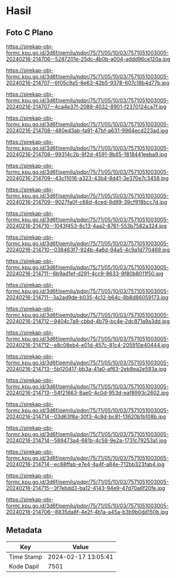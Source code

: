 # Hasil

## Foto C Plano

https://sirekap-obj-formc.kpu.go.id/3d6f/pemilu/pdpr/75/71/05/10/03/7571051003005-20240216-214706--5287201e-25dc-4b0b-a004-addd96ce120a.jpg

https://sirekap-obj-formc.kpu.go.id/3d6f/pemilu/pdpr/75/71/05/10/03/7571051003005-20240216-214707--6f05c9a5-8e63-42b5-9378-607c18b4d77b.jpg

https://sirekap-obj-formc.kpu.go.id/3d6f/pemilu/pdpr/75/71/05/10/03/7571051003005-20240216-214707--4ca4e37f-2088-4032-8901-f2370124ca7f.jpg

https://sirekap-obj-formc.kpu.go.id/3d6f/pemilu/pdpr/75/71/05/10/03/7571051003005-20240216-214708--480ed3ab-fa91-47bf-a631-9964ecd223ad.jpg

https://sirekap-obj-formc.kpu.go.id/3d6f/pemilu/pdpr/75/71/05/10/03/7571051003005-20240216-214708--99314c2b-9f2d-4591-9b65-1818441eeba9.jpg

https://sirekap-obj-formc.kpu.go.id/3d6f/pemilu/pdpr/75/71/05/10/03/7571051003005-20240216-214709--43c11016-a323-43b4-8d41-3e370e7c3458.jpg

https://sirekap-obj-formc.kpu.go.id/3d6f/pemilu/pdpr/75/71/05/10/03/7571051003005-20240216-214709--9027fa0f-c68d-4ced-9d99-39cf918bcc7d.jpg

https://sirekap-obj-formc.kpu.go.id/3d6f/pemilu/pdpr/75/71/05/10/03/7571051003005-20240216-214710--1043f453-8c13-4aa2-8761-553b7582a324.jpg

https://sirekap-obj-formc.kpu.go.id/3d6f/pemilu/pdpr/75/71/05/10/03/7571051003005-20240216-214710--038463f7-924b-4a6d-94a5-4c9a1d770469.jpg

https://sirekap-obj-formc.kpu.go.id/3d6f/pemilu/pdpr/75/71/05/10/03/7571051003005-20240216-214711--6b9ad1ef-d291-4cc9-8633-9f80b8011f50.jpg

https://sirekap-obj-formc.kpu.go.id/3d6f/pemilu/pdpr/75/71/05/10/03/7571051003005-20240216-214711--3a2ad9de-b035-4c12-b64c-8b8d86059173.jpg

https://sirekap-obj-formc.kpu.go.id/3d6f/pemilu/pdpr/75/71/05/10/03/7571051003005-20240216-214712--9404c7a9-cbbd-4b79-bc4e-2dc871a9a3dd.jpg

https://sirekap-obj-formc.kpu.go.id/3d6f/pemilu/pdpr/75/71/05/10/03/7571051003005-20240216-214712--e8c08eb4-e01d-457c-81c4-205910e40444.jpg

https://sirekap-obj-formc.kpu.go.id/3d6f/pemilu/pdpr/75/71/05/10/03/7571051003005-20240216-214713--5b120417-bb3a-41a0-af63-2eb8ea2e593a.jpg

https://sirekap-obj-formc.kpu.go.id/3d6f/pemilu/pdpr/75/71/05/10/03/7571051003005-20240216-214713--54f21663-8ae0-4c0d-953d-eaf8993c2602.jpg

https://sirekap-obj-formc.kpu.go.id/3d6f/pemilu/pdpr/75/71/05/10/03/7571051003005-20240216-214714--03d63f8a-30f3-4c8d-bc81-13620b1b108b.jpg

https://sirekap-obj-formc.kpu.go.id/3d6f/pemilu/pdpr/75/71/05/10/03/7571051003005-20240216-214714--589473a4-681b-4c58-9e2a-1731c79253a1.jpg

https://sirekap-obj-formc.kpu.go.id/3d6f/pemilu/pdpr/75/71/05/10/03/7571051003005-20240216-214714--ec68ffab-e7e4-4a4f-a84e-712bb323fab4.jpg

https://sirekap-obj-formc.kpu.go.id/3d6f/pemilu/pdpr/75/71/05/10/03/7571051003005-20240216-214715--3f7ebdd3-ba12-4143-94e9-47d70a6f20fe.jpg

https://sirekap-obj-formc.kpu.go.id/3d6f/pemilu/pdpr/75/71/05/10/03/7571051003005-20240216-214706--8835da8f-4e2f-4b1a-a45a-b3b9b0dd150b.jpg


## Metadata

| Key        | Value               |
| ---------- | ------------------- |
| Time Stamp | 2024-02-17 13:05:41 |
| Kode Dapil | 7501                |



